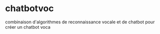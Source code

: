 # chatbotvoc
combinaison d'algorithmes de reconnaissance vocale et de chatbot pour créer un chatbot voca
